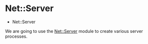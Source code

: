 # Net::Server


* Net::Server

We are going to use the [Net::Server](https://metacpan.org/pod/Net::Server) module to create various server processes.



